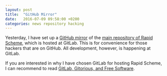 ```yaml
---
layout: post
title:  "GitHub Mirror"
date:   2016-07-09 09:58:00 +0200
categories: news repository hacking
---
```


Yesterday, I have set up a [GitHub
mirror](https://github.com/mnieper/rapid-scheme) of the [main
repository of Rapid Scheme](https://gitlab.com/nieper/rapid-scheme),
which is hosted at GitLab.  This is for convenience for those hackers
that are on GitHub.  All development, however, is happening at GitLab.

If you are interested in why I have chosen GitLab for hosting Rapid
Scheme, I can recommend to read [GitLab, Gitorious, and Free
Software](https://about.gitlab.com/2015/05/20/gitlab-gitorious-free-software/).
